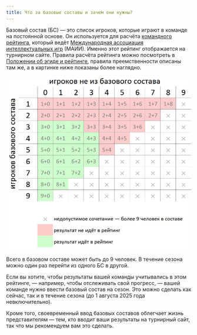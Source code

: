 ```yaml
---
title: Что за базовые составы и зачем они нужны?
---
```

Базовый состав (БС) — это список игроков, которые играют в команде на постоянной основе. Он используется для расчёта [командного рейтинга](https://rating.maii.li/b/), который ведёт [Международная ассоциация интеллектуальных игр](https://maii.li/p/about) (МАИИ). Именно этот рейтинг отображается на турнирном сайте. Правила расчёта рейтинга можно посмотреть в [Положении об эгиде и рейтинге](https://www.maii.li/p/aegis-rating#a), правила преемственности описаны там же, а в картинке ниже показаны более наглядно. 

![Правила преемственности для рейтинга МАИИ в наглядном виде](base.jpg)

Всего в базовом составе может быть до 9 человек. В течение сезона можно один раз перейти из одного БС в другой. 

Если вы хотите, чтобы результаты вашей команды учитывались в этом рейтинге, — например, чтобы отслеживать свой прогресс, — вашей команде нужно ввести базовый состав на сезон. Это можно сделать как сейчас, так и в течение сезона (до 1 августа 2025 года невключительно).

Кроме того, своевременный ввод базовых составов облегчает жизнь представителям — тем, кто вводит ваши результаты на турнирный сайт, так что мы рекомендуем вам это сделать.